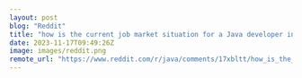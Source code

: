```yaml
---
layout: post
blog: "Reddit"
title: "how is the current job market situation for a Java developer in Germany?"
date: 2023-11-17T09:49:26Z
image: images/reddit.png
remote_url: "https://www.reddit.com/r/java/comments/17xbltt/how_is_the_current_job_market_situation_for_a/"
---
```

